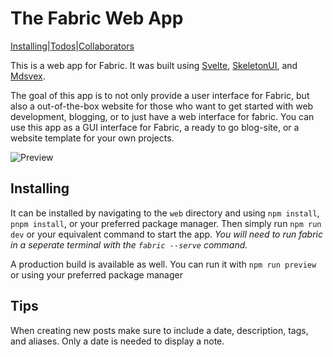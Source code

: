 # The Fabric Web App
[Installing](#Installing)|[Todos](#Todos)|[Collaborators](#Collaborators)

This is a web app for Fabric. It was built using [Svelte](https://svelte.dev/), [SkeletonUI](https://skeleton.dev/), and [Mdsvex](https://mdsvex.pngwn.io/). 

The goal of this app is to not only provide a user interface for Fabric, but also a out-of-the-box website for those who want to get started with web development, blogging, or to just have a web interface for fabric. You can use this app as a GUI interface for Fabric, a ready to go blog-site, or a website template for your own projects. 

![Preview](/fabric-png.png)

## Installing

It can be installed by navigating to the `web` directory and using `npm install`, `pnpm install`, or your preferred package manager. Then simply run `npm run dev` or your equivalent command to start the app. *You will need to run fabric in a seperate terminal with the `fabric --serve` command.*

A production build is available as well. You can run it with `npm run preview` or using your preferred package manager

## Tips

When creating new posts make sure to include a date, description, tags, and aliases. Only a date is needed to display a note.





